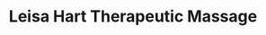 ---
title: "Leisa Hart Therapeutic Massage"
url: /bel-air/leisa-hart-therapeutic-massage/
shop: Massage
---